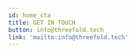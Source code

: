 ```yaml
---
id: home_cta
title: GET IN TOUCH
button: info@threefold.tech
link: 'mailto:info@threefold.tech'
---
```


